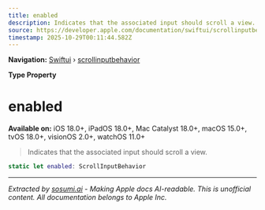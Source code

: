 ```yaml
---
title: enabled
description: Indicates that the associated input should scroll a view.
source: https://developer.apple.com/documentation/swiftui/scrollinputbehavior/enabled
timestamp: 2025-10-29T00:11:44.582Z
---
```


**Navigation:** [Swiftui](/documentation/swiftui) › [scrollinputbehavior](/documentation/swiftui/scrollinputbehavior)

**Type Property**

# enabled

**Available on:** iOS 18.0+, iPadOS 18.0+, Mac Catalyst 18.0+, macOS 15.0+, tvOS 18.0+, visionOS 2.0+, watchOS 11.0+

> Indicates that the associated input should scroll a view.

```swift
static let enabled: ScrollInputBehavior
```

---

*Extracted by [sosumi.ai](https://sosumi.ai) - Making Apple docs AI-readable.*
*This is unofficial content. All documentation belongs to Apple Inc.*
